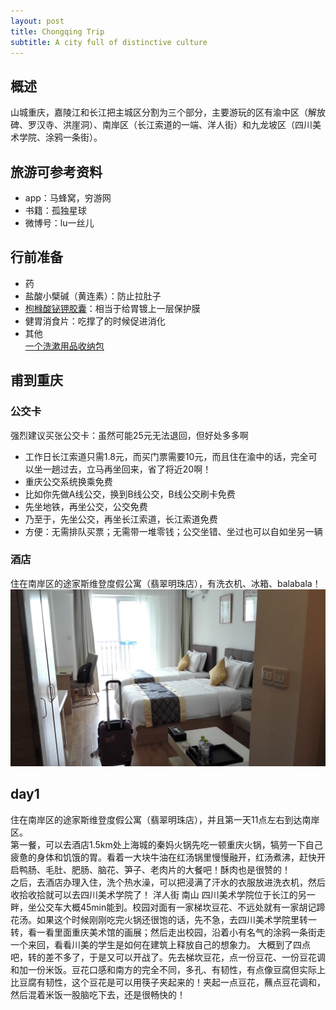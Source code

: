 ```yaml
---
layout: post
title: Chongqing Trip
subtitle: A city full of distinctive culture
---
```

## 概述
山城重庆，嘉陵江和长江把主城区分割为三个部分，主要游玩的区有渝中区（解放碑、罗汉寺、洪崖洞）、南岸区（长江索道的一端、洋人街）和九龙坡区（四川美术学院、涂鸦一条街）。

## 旅游可参考资料
* app：马蜂窝，穷游网
* 书籍：孤独星球
* 微博号：lu一丝儿

## 行前准备
* 药   
* 盐酸小檗碱（黄连素）：防止拉肚子
* [枸橼酸铋钾胶囊](http://baike.baidu.com/view/226529.htm)：相当于给胃镀上一层保护膜
* 健胃消食片：吃撑了的时候促进消化
* 其他   
[一个洗漱用品收纳包](https://detail.tmall.com/item.htm?id=20323967856&spm=a1z09.2.0.0.9vxIhd&_u=q11a48b5036c)

## 甫到重庆

### 公交卡
强烈建议买张公交卡：虽然可能25元无法退回，但好处多多啊
* 工作日长江索道只需1.8元，而买门票需要10元，而且住在渝中的话，完全可以坐一趟过去，立马再坐回来，省了将近20啊！
* 重庆公交系统换乘免费
* 比如你先做A线公交，换到B线公交，B线公交刷卡免费
* 先坐地铁，再坐公交，公交免费
* 乃至于，先坐公交，再坐长江索道，长江索道免费
* 方便：无需排队买票；无需带一堆零钱；公交坐错、坐过也可以自如坐另一辆   

### 酒店
住在南岸区的途家斯维登度假公寓（翡翠明珠店），有洗衣机、冰箱、balabala！   
![](img/Chongqing_hotel.jpg)

## day1
住在南岸区的途家斯维登度假公寓（翡翠明珠店），并且第一天11点左右到达南岸区。   
第一餐，可以去酒店1.5km处上海城的秦妈火锅先吃一顿重庆火锅，犒劳一下自己疲惫的身体和饥饿的胃。看着一大块牛油在红汤锅里慢慢融开，红汤煮沸，赶快开启鸭肠、毛肚、肥肠、脑花、笋子、老肉片的大餐吧！酥肉也是很赞的！   
之后，去酒店办理入住，洗个热水澡，可以把浸满了汗水的衣服放进洗衣机，然后收拾收拾就可以去四川美术学院了！   洋人街    南山
四川美术学院位于长江的另一畔，坐公交车大概45min能到。校园对面有一家梯坎豆花、不远处就有一家胡记蹄花汤。如果这个时候刚刚吃完火锅还很饱的话，先不急，去四川美术学院里转一转，看一看里面重庆美术馆的画展；然后走出校园，沿着小有名气的涂鸦一条街走一个来回，看看川美的学生是如何在建筑上释放自己的想象力。
大概到了四点吧，转的差不多了，于是又可以开战了。先去梯坎豆花，点一份豆花、一份豆花调和加一份米饭。豆花口感和南方的完全不同，多孔、有韧性，有点像豆腐但实际上比豆腐有韧性，这个豆花是可以用筷子夹起来的！夹起一点豆花，蘸点豆花调和，然后混着米饭一股脑吃下去，还是很畅快的！
